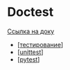 # Doctest

[Ссылка на доку](https://docs.python.org/3/library/doctest.html#module-doctest)

- [[тестирование]]
- [[unittest]]
- [[pytest]]

[//begin]: # "Autogenerated link references for markdown compatibility"
[тестирование]: ../lists/тестирование "Основные принципы тестровния"
[unittest]: unittest "Unittest"
[pytest]: pytest "Pytest"
[//end]: # "Autogenerated link references"